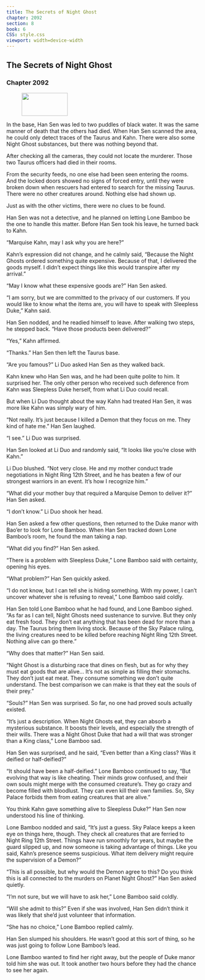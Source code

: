 ```yaml
---
title: The Secrets of Night Ghost
chapter: 2092
section: 8
book: 6
CSS: style.css
viewport: width=device-width
---
```


## The Secrets of Night Ghost

### Chapter 2092

<figure>
	<img src="../Images/gem.gif" alt="" id="gem" width="120" height="60" />
</figure>

In the base, Han Sen was led to two puddles of black water. It was the same manner of death that the others had died. When Han Sen scanned the area, he could only detect traces of the Taurus and Kahn. There were also some Night Ghost substances, but there was nothing beyond that.

After checking all the cameras, they could not locate the murderer. Those two Taurus officers had died in their rooms.

From the security feeds, no one else had been seen entering the rooms. And the locked doors showed no signs of forced entry, until they were broken down when rescuers had entered to search for the missing Taurus. There were no other creatures around. Nothing else had shown up.

Just as with the other victims, there were no clues to be found.

Han Sen was not a detective, and he planned on letting Lone Bamboo be the one to handle this matter. Before Han Sen took his leave, he turned back to Kahn.

“Marquise Kahn, may I ask why you are here?”

Kahn’s expression did not change, and he calmly said, “Because the Night Ghosts ordered something quite expensive. Because of that, I delivered the goods myself. I didn’t expect things like this would transpire after my arrival.”

“May I know what these expensive goods are?” Han Sen asked.

“I am sorry, but we are committed to the privacy of our customers. If you would like to know what the items are, you will have to speak with Sleepless Duke,” Kahn said.

Han Sen nodded, and he readied himself to leave. After walking two steps, he stepped back. “Have those products been delivered?”

“Yes,” Kahn affirmed.

“Thanks.” Han Sen then left the Taurus base.

“Are you famous?” Li Duo asked Han Sen as they walked back.

Kahn knew who Han Sen was, and he had been quite polite to him. It surprised her. The only other person who received such deference from Kahn was Sleepless Duke herself, from what Li Duo could recall.

But when Li Duo thought about the way Kahn had treated Han Sen, it was more like Kahn was simply wary of him.

“Not really. It’s just because I killed a Demon that they focus on me. They kind of hate me.” Han Sen laughed.

“I see.” Li Duo was surprised.

Han Sen looked at Li Duo and randomly said, “It looks like you’re close with Kahn.”

Li Duo blushed. “Not very close. He and my mother conduct trade negotiations in Night Ring 12th Street, and he has beaten a few of our strongest warriors in an event. It’s how I recognize him.”

“What did your mother buy that required a Marquise Demon to deliver it?” Han Sen asked.

“I don’t know.” Li Duo shook her head.

Han Sen asked a few other questions, then returned to the Duke manor with Bao’er to look for Lone Bamboo. When Han Sen tracked down Lone Bamboo’s room, he found the man taking a nap.

“What did you find?” Han Sen asked.

“There is a problem with Sleepless Duke,” Lone Bamboo said with certainty, opening his eyes.

“What problem?” Han Sen quickly asked.

“I do not know, but I can tell she is hiding something. With my power, I can’t uncover whatever she is refusing to reveal,” Lone Bamboo said coldly.

Han Sen told Lone Bamboo what he had found, and Lone Bamboo sighed. “As far as I can tell, Night Ghosts need sustenance to survive. But they only eat fresh food. They don’t eat anything that has been dead for more than a day. The Taurus bring them living stock. Because of the Sky Palace ruling, the living creatures need to be killed before reaching Night Ring 12th Street. Nothing alive can go there.”

“Why does that matter?” Han Sen said.

“Night Ghost is a disturbing race that dines on flesh, but as for why they must eat goods that are alive… It’s not as simple as filling their stomachs. They don’t just eat meat. They consume something we don’t quite understand. The best comparison we can make is that they eat the souls of their prey.”

“Souls?” Han Sen was surprised. So far, no one had proved souls actually existed.

“It’s just a description. When Night Ghosts eat, they can absorb a mysterious substance. It boosts their levels, and especially the strength of their wills. There was a Night Ghost Duke that had a will that was stronger than a King class,” Lone Bamboo sad.

Han Sen was surprised, and he said, “Even better than a King class? Was it deified or half-deified?”

“It should have been a half-deified.” Lone Bamboo continued to say, “But evolving that way is like cheating. Their minds grow confused, and their own souls might merge with the consumed creature’s. They go crazy and become filled with bloodlust. They can even kill their own families. So, Sky Palace forbids them from eating creatures that are alive.”

You think Kahn gave something alive to Sleepless Duke?” Han Sen now understood his line of thinking.

Lone Bamboo nodded and said, “It’s just a guess. Sky Palace keeps a keen eye on things here, though. They check all creatures that are ferried to Night Ring 12th Street. Things have run smoothly for years, but maybe the guard slipped up, and now someone is taking advantage of things. Like you said, Kahn’s presence seems suspicious. What item delivery might require the supervision of a Demon?”

“This is all possible, but why would the Demon agree to this? Do you think this is all connected to the murders on Planet Night Ghost?” Han Sen asked quietly.

“I’m not sure, but we will have to ask her,” Lone Bamboo said coldly.

“Will she admit to this?” Even if she was involved, Han Sen didn’t think it was likely that she’d just volunteer that information.

“She has no choice,” Lone Bamboo replied calmly.

Han Sen slumped his shoulders. He wasn’t good at this sort of thing, so he was just going to follow Lone Bamboo’s lead.

Lone Bamboo wanted to find her right away, but the people of Duke manor told him she was out. It took another two hours before they had the chance to see her again.